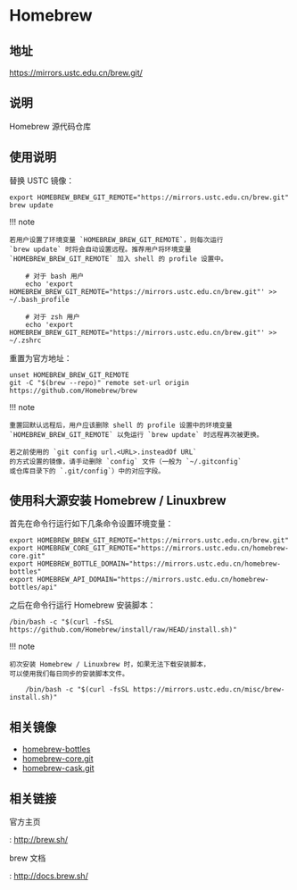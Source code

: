 # Homebrew

## 地址

<https://mirrors.ustc.edu.cn/brew.git/>

## 说明

Homebrew 源代码仓库

## 使用说明

替换 USTC 镜像：

    export HOMEBREW_BREW_GIT_REMOTE="https://mirrors.ustc.edu.cn/brew.git"
    brew update

!!! note

    若用户设置了环境变量 `HOMEBREW_BREW_GIT_REMOTE`，则每次运行
    `brew update` 时将会自动设置远程。推荐用户将环境变量
    `HOMEBREW_BREW_GIT_REMOTE` 加入 shell 的 profile 设置中。

        # 对于 bash 用户
        echo 'export HOMEBREW_BREW_GIT_REMOTE="https://mirrors.ustc.edu.cn/brew.git"' >> ~/.bash_profile

        # 对于 zsh 用户
        echo 'export HOMEBREW_BREW_GIT_REMOTE="https://mirrors.ustc.edu.cn/brew.git"' >> ~/.zshrc

重置为官方地址：

    unset HOMEBREW_BREW_GIT_REMOTE
    git -C "$(brew --repo)" remote set-url origin https://github.com/Homebrew/brew

!!! note

    重置回默认远程后，用户应该删除 shell 的 profile 设置中的环境变量
    `HOMEBREW_BREW_GIT_REMOTE` 以免运行 `brew update` 时远程再次被更换。

    若之前使用的 `git config url.<URL>.insteadOf URL`
    的方式设置的镜像，请手动删除 `config` 文件（一般为 `~/.gitconfig`
    或仓库目录下的 `.git/config`）中的对应字段。

## 使用科大源安装 Homebrew / Linuxbrew

首先在命令行运行如下几条命令设置环境变量：

    export HOMEBREW_BREW_GIT_REMOTE="https://mirrors.ustc.edu.cn/brew.git"
    export HOMEBREW_CORE_GIT_REMOTE="https://mirrors.ustc.edu.cn/homebrew-core.git"
    export HOMEBREW_BOTTLE_DOMAIN="https://mirrors.ustc.edu.cn/homebrew-bottles"
    export HOMEBREW_API_DOMAIN="https://mirrors.ustc.edu.cn/homebrew-bottles/api"

之后在命令行运行 Homebrew 安装脚本：

    /bin/bash -c "$(curl -fsSL https://github.com/Homebrew/install/raw/HEAD/install.sh)"

!!! note

    初次安装 Homebrew / Linuxbrew 时，如果无法下载安装脚本，
    可以使用我们每日同步的安装脚本文件。

        /bin/bash -c "$(curl -fsSL https://mirrors.ustc.edu.cn/misc/brew-install.sh)"

## 相关镜像

- [homebrew-bottles](homebrew-bottles.md)
- [homebrew-core.git](homebrew-core.git.md)
- [homebrew-cask.git](homebrew-cask.git.md)

## 相关链接

官方主页

:   <http://brew.sh/>

brew 文档

:   <http://docs.brew.sh/>
